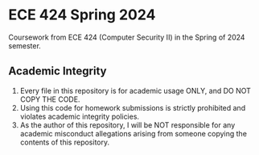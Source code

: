 # ECE 424 Spring 2024

Coursework from ECE 424 (Computer Security II) in the Spring of 2024 semester.

## Academic Integrity
1. Every file in this repository is for academic usage ONLY, and DO NOT COPY THE CODE. 
2. Using this code for homework submissions is strictly prohibited and violates academic integrity policies.
3. As the author of this repository, I will be NOT responsible for any academic misconduct allegations arising from someone copying the contents of this repository. 
